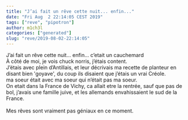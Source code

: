 ```yaml
---
title: "J’ai fait un rêve cette nuit... enfin..."
date: "Fri Aug  2 22:14:05 CEST 2019"
tags: ["reve", "pipotron"]
author: m1ch3l
categories: ["generated"]
slug: "reve/2019-08-02-22:14:05"
---
```


J’ai fait un rêve cette nuit... enfin... c’etait un cauchemard<br>
À côté de moi, je vois chuck norris, j’étais content.<br>
J’étais avec plein d’Antillais, et leur décrivais ma recette de planteur en disant bien 'goyave', du coup ils disaient que j’étais un vrai Créole.<br>
ma soeur était avec ma soeur qui n’était pas ma soeur.<br>
On etait dans la France de Vichy, ca allait etre la rentrée, sauf que pas de bol, j’avais une famille juive, et les allemands envahissaient le sud de la France.<br>
<br>
Mes rêves sont vraiment pas géniaux en ce moment.<br>
<br>
